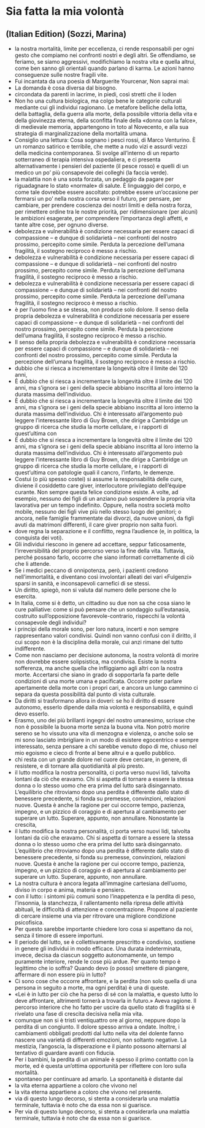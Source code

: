 # Sia fatta la mia volontà
## (Italian Edition) (Sozzi, Marina)
- la nostra mortalità, limite per eccellenza, ci rende responsabili per ogni gesto che compiamo nei confronti nostri e degli altri. Se offendiamo, se feriamo, se siamo aggressivi, modifichiamo la nostra vita e quella altrui, come ben sanno gli orientali quando parlano di karma. Le azioni hanno conseguenze sulle nostre fragili vite.
- Fui incantata da una poesia di Marguerite Yourcenar, Non saprai mai:
- La domanda è cosa diversa dal bisogno.
- circondata da parenti in lacrime, in piedi, così stretti che il loden
- Non ho una cultura biologica, ma colgo bene le categorie culturali mediante cui gli individui ragionano. Le metafore belliche della lotta, della battaglia, della guerra alla morte, della possibile vittoria della vita e della giovinezza eterna, della sconfitta finale della «donna con la falce», di medievale memoria, appartengono in toto al Novecento, e alla sua strategia di marginalizzazione della mortalità umana.
- Consiglio una lettura: Cosa sognano i pesci rossi, di Marco Venturino. È un romanzo satirico e terribile, che mette a nudo vizi e assurdi vezzi della medicina contemporanea. Si svolge all’interno di un reparto sotterraneo di terapia intensiva ospedaliera, e ci presenta alternativamente i pensieri del paziente (il pesce rosso) e quelli di un medico un po’ più consapevole dei colleghi (la faccia verde).
- la malattia non è una sosta forzata, un pedaggio da pagare per riguadagnare lo stato «normale» di salute. È linguaggio del corpo, e come tale dovrebbe essere ascoltato: potrebbe essere un’occasione per fermarsi un po’ nella nostra corsa verso il futuro, per pensare, per cambiare, per prendere coscienza dei nostri limiti e della nostra forza, per rimettere ordine tra le nostre priorità, per ridimensionare (per alcuni) le ambizioni esagerate, per comprendere l’importanza degli affetti, e tante altre cose, per ognuno diverse.
- debolezza e vulnerabilità è condizione necessaria per essere capaci di compassione – e dunque di solidarietà – nei confronti del nostro prossimo, percepito come simile. Perduta la percezione dell’umana fragilità, il sostegno reciproco è messo a rischio.
- debolezza e vulnerabilità è condizione necessaria per essere capaci di compassione – e dunque di solidarietà – nei confronti del nostro prossimo, percepito come simile. Perduta la percezione dell’umana fragilità, il sostegno reciproco è messo a rischio.
- debolezza e vulnerabilità è condizione necessaria per essere capaci di compassione – e dunque di solidarietà – nei confronti del nostro prossimo, percepito come simile. Perduta la percezione dell’umana fragilità, il sostegno reciproco è messo a rischio.
- è per l’uomo fine a se stessa, non produce solo dolore. Il senso della propria debolezza e vulnerabilità è condizione necessaria per essere capaci di compassione – e dunque di solidarietà – nei confronti del nostro prossimo, percepito come simile. Perduta la percezione dell’umana fragilità, il sostegno reciproco è messo a rischio.
- Il senso della propria debolezza e vulnerabilità è condizione necessaria per essere capaci di compassione – e dunque di solidarietà – nei confronti del nostro prossimo, percepito come simile. Perduta la percezione dell’umana fragilità, il sostegno reciproco è messo a rischio.
- dubbio che si riesca a incrementare la longevità oltre il limite dei 120 anni,
- È dubbio che si riesca a incrementare la longevità oltre il limite dei 120 anni, ma s’ignora se i geni della specie abbiano inscritta al loro interno la durata massima dell’individuo.
- È dubbio che si riesca a incrementare la longevità oltre il limite dei 120 anni, ma s’ignora se i geni della specie abbiano inscritta al loro interno la durata massima dell’individuo. Chi è interessato all’argomento può leggere l’interessante libro di Guy Brown, che dirige a Cambridge un gruppo di ricerca che studia la morte cellulare, e i rapporti di quest’ultima con
- È dubbio che si riesca a incrementare la longevità oltre il limite dei 120 anni, ma s’ignora se i geni della specie abbiano inscritta al loro interno la durata massima dell’individuo. Chi è interessato all’argomento può leggere l’interessante libro di Guy Brown, che dirige a Cambridge un gruppo di ricerca che studia la morte cellulare, e i rapporti di quest’ultima con patologie quali il cancro, l’infarto, le demenze.
- Costui (o più spesso costei) si assume la responsabilità delle cure, diviene il cosiddetto care giver, interlocutore privilegiato dell’équipe curante. Non sempre questa felice condizione esiste. A volte, ad esempio, nessuno dei figli di un anziano può sospendere la propria vita lavorativa per un tempo indefinito. Oppure, nella nostra società molto mobile, nessuno dei figli vive più nello stesso luogo dei genitori; o ancora, nelle famiglie frammentate dai divorzi, da nuove unioni, da figli avuti da matrimoni differenti, il care giver proprio non salta fuori.
- dove regna la separazione e il conflitto, regna l’audience (e, in politica, la conquista dei voti).
- Gli individui riescono in genere ad accettare, seppur faticosamente, l’irreversibilità del proprio percorso verso la fine della vita. Tuttavia, perché possano farlo, occorre che siano informati correttamente di ciò che li attende.
- Se i medici peccano di onnipotenza, però, i pazienti credono nell’immortalità, e diventano così involontari alleati dei vari «Fulgenzi» sparsi in sanità, e inconsapevoli carnefici di se stessi.
- Un diritto, spiegò, non si valuta dal numero delle persone che lo esercita.
- In Italia, come si è detto, un cittadino su due non sa che cosa siano le cure palliative: come si può pensare che un sondaggio sull’eutanasia, costruito sull’opposizione favorevole-contrario, rispecchi la volontà consapevole degli individui?
- i principi della morale sono, per loro natura, incerti e non sempre rappresentano valori condivisi. Quindi non vanno confusi con il diritto, il cui scopo non è la disciplina della morale, cui anzi rimane del tutto indifferente.
- Come non nasciamo per decisione autonoma, la nostra volontà di morire non dovrebbe essere solipsistica, ma condivisa. Esiste la nostra sofferenza, ma anche quella che infliggiamo agli altri con la nostra morte. Accertarsi che siano in grado di sopportarla fa parte delle condizioni di una morte umana e pacificata. Occorre poter parlare apertamente della morte con i propri cari, e ancora un lungo cammino ci separa da questa possibilità dal punto di vista culturale.
- Da diritti si trasformano allora in doveri: se ho il diritto di essere autonomo, esserlo dipende dalla mia volontà e responsabilità, e quindi devo esserlo.
- Erasmo, uno dei più brillanti ingegni del nostro umanesimo, scrisse che non è possibile la buona morte senza la buona vita. Non potrò morire sereno se ho vissuto una vita di menzogna e violenza, o anche solo se mi sono lasciato imbrigliare in un modo di esistere egocentrico e sempre interessato, senza pensare a chi sarebbe venuto dopo di me, chiuso nel mio egoismo e cieco di fronte al bene altrui e a quello pubblico.
- chi resta con un grande dolore nel cuore deve cercare, in genere, di resistere, e di tornare alla quotidianità al più presto.
- il lutto modifica la nostra personalità, ci porta verso nuovi lidi, talvolta lontani da ciò che eravamo. Chi si aspetta di tornare a essere la stessa donna o lo stesso uomo che era prima del lutto sarà disingannato. L’equilibrio che ritroviamo dopo una perdita è differente dallo stato di benessere precedente, si fonda su premesse, convinzioni, relazioni nuove. Questa è anche la ragione per cui occorre tempo, pazienza, impegno, e un pizzico di coraggio e di apertura al cambiamento per superare un lutto. Superare, appunto, non annullare.  Nonostante la crescita,
- il lutto modifica la nostra personalità, ci porta verso nuovi lidi, talvolta lontani da ciò che eravamo. Chi si aspetta di tornare a essere la stessa donna o lo stesso uomo che era prima del lutto sarà disingannato. L’equilibrio che ritroviamo dopo una perdita è differente dallo stato di benessere precedente, si fonda su premesse, convinzioni, relazioni nuove. Questa è anche la ragione per cui occorre tempo, pazienza, impegno, e un pizzico di coraggio e di apertura al cambiamento per superare un lutto. Superare, appunto, non annullare.
- La nostra cultura è ancora legata all’immagine cartesiana dell’uomo, diviso in corpo e anima, materia e pensiero.
- con il lutto: i sintomi più comuni sono l’inappetenza e la perdita di peso, l’insonnia, la stanchezza, il rallentamento nella ripresa delle attività abituali, le difficoltà di attenzione e concentrazione. Propone al paziente di cercare insieme una via per ritrovare una migliore condizione psicofisica.
- Per questo sarebbe importante chiedere loro cosa si aspettano da noi, senza il timore di essere importuni.
- Il periodo del lutto, se è collettivamente prescritto e condiviso, sostiene in genere gli individui in modo efficace. Una durata indeterminata, invece, decisa da ciascun soggetto autonomamente, un tempo puramente interiore, rende le cose più ardue. Per quanto tempo è legittimo che io soffra? Quando devo (o posso) smettere di piangere, affermare di non essere più in lutto?
- Ci sono cose che occorre affrontare, e la perdita (non solo quella di una persona in seguito a morte, ma ogni perdita) è una di queste.
- «Lei è in lutto per ciò che ha perso di sé con la malattia, e questo lutto lo deve affrontare, altrimenti tornerà a trovarla in futuro.» Aveva ragione. Il percorso interiore che ho fatto per uscire da quello stato di fragilità si è rivelato una fase di crescita decisiva nella mia vita.
- comunque non si è tristi ventiquattro ore al giorno, neppure dopo la perdita di un congiunto. Il dolore spesso arriva a ondate. Inoltre, i cambiamenti obbligati prodotti dal lutto nella vita del dolente fanno nascere una varietà di differenti emozioni, non soltanto negative. La mestizia, l’angoscia, la disperazione e il pianto possono alternarsi al tentativo di guardare avanti con fiducia.
- Per i bambini, la perdita di un animale è spesso il primo contatto con la morte, ed è questa un’ottima opportunità per riflettere con loro sulla mortalità.
- spontaneo per continuare ad amarlo. La spontaneità è distante dal
- la vita eterna appartiene a coloro che vivono nel
- la vita eterna appartiene a coloro che vivono nel presente.
- via di questo lungo decorso, si stenta a considerarla una malattia terminale, tuttavia è noto che da essa non si guarisce.
- Per via di questo lungo decorso, si stenta a considerarla una malattia terminale, tuttavia è noto che da essa non si guarisce.
